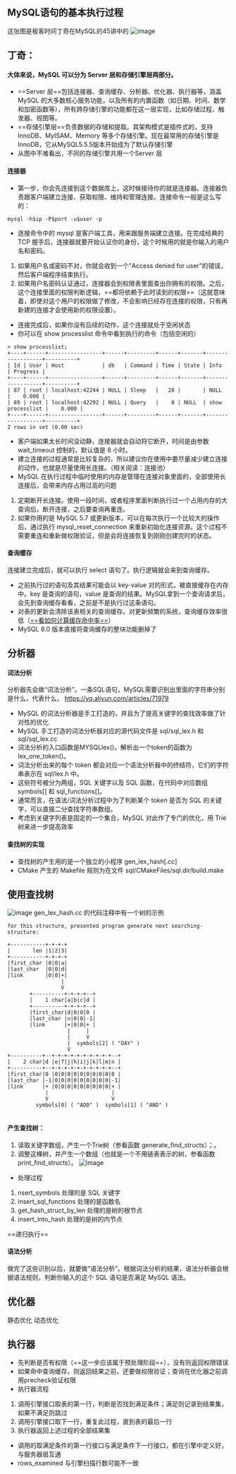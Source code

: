 
## MySQL语句的基本执行过程
这张图是极客时间丁奇在MySQL的45讲中的
![image](pic/%E4%B8%80%E6%9D%A1SQL%E6%9F%A5%E8%AF%A2%E8%AF%AD%E5%8F%A5%E6%98%AF%E5%A6%82%E4%BD%95%E6%89%A7%E8%A1%8C%E7%9A%841.png)
## 丁奇：
#### 大体来说，MySQL 可以分为 Server 层和存储引擎层两部分。
- ==Server 层==包括连接器、查询缓存、分析器、优化器、执行器等，涵盖 MySQL 的大多数核心服务功能，以及所有的内置函数（如日期、时间、数学和加密函数等），所有跨存储引擎的功能都在这一层实现，比如存储过程、触发器、视图等。
- ==存储引擎层==负责数据的存储和提取。其架构模式是插件式的，支持 InnoDB、MyISAM、Memory 等多个存储引擎。现在最常用的存储引擎是InnoDB，它从MySQL5.5.5版本开始成为了默认存储引擎
- 从图中不难看出，不同的存储引擎共用一个Server 层

#### 连接器
- 第一步，你会先连接到这个数据库上，这时候接待你的就是连接器。连接器负责跟客户端建立连接、获取权限、维持和管理连接。连接命令一般是这么写的：
```
mysql -h$ip -P$port -u$user -p
```
- 连接命令中的 mysql 是客户端工具，用来跟服务端建立连接。在完成经典的 TCP 握手后，连接器就要开始认证你的身份，这个时候用的就是你输入的用户名和密码。
1. 如果用户名或密码不对，你就会收到一个"Access denied for user"的错误，然后客户端程序结束执行。
2. 如果用户名密码认证通过，连接器会到权限表里面查出你拥有的权限。之后，这个连接里面的权限判断逻辑，==都将依赖于此时读到的权限==（这就意味着，即使对这个用户的权限做了修改，不会影响已经存在连接的权限，只有再新建的连接才会使用新的权限设置）。
- 连接完成后，如果你没有后续的动作，这个连接就处于空闲状态
- 你可以在 show processlist 命令中看到执行的命令（包括空闲的）
```
> show processlist;
+----+------+-----------------+------+---------+------+-------+------------------+----------+
| Id | User | Host            | db   | Command | Time | State | Info             | Progress |
+----+------+-----------------+------+---------+------+-------+------------------+----------+
| 87 | root | localhost:42244 | NULL | Sleep   |   28 |       | NULL             |    0.000 |
| 89 | root | localhost:42292 | NULL | Query   |    0 | NULL  | show processlist |    0.000 |
+----+------+-----------------+------+---------+------+-------+------------------+----------+
2 rows in set (0.00 sec)

```
- 客户端如果太长时间没动静，连接器就会自动将它断开，时间是由参数 wait_timeout 控制的，默认值是 8 小时。
- 建立连接的过程通常是比较复杂的，所以建议你在使用中要尽量减少建立连接的动作，也就是尽量使用长连接。（相关阅读：连接池）
- MySQL 在执行过程中临时使用的内存是管理在连接对象里面的，全部使用长连接后，会带来内存占用过高的问题
1. 定期断开长连接。使用一段时间，或者程序里面判断执行过一个占用内存的大查询后，断开连接，之后要查询再重连。
2. 如果你用的是 MySQL 5.7 或更新版本，可以在每次执行一个比较大的操作后，通过执行 mysql_reset_connection 来重新初始化连接资源。这个过程不需要重连和重新做权限验证，但是会将连接恢复到刚刚创建完时的状态。

#### 查询缓存
连接建立完成后，就可以执行 select 语句了。执行逻辑就会来到查询缓存。
- 之前执行过的语句及其结果可能会以 key-value 对的形式，被直接缓存在内存中。key 是查询的语句，value 是查询的结果。MySQL拿到一个查询请求后，会先到查询缓存看看，之前是不是执行过这条语句。
- 对表的更新会清除该表相关的查询缓存。对更新频繁的系统，查询缓存效率很低（[==看如何计算缓存命中率==](https://note.youdao.com/)）
- MySQL 8.0 版本直接将查询缓存的整块功能删掉了

## 分析器
#### 词法分析
分析器先会做“词法分析”。一条SQL语句，MySQL需要识别出里面的字符串分别是什么，代表什么。
https://yq.aliyun.com/articles/71979
- MySQL 的词法分析器是手工打造的，并且为了提高关键字的查找效率做了针对性的优化
- MySQL 手工打造的词法分析器对应的源代码文件是 sql/sql_lex.h 和 sql/sql_lex.cc
- 词法分析的入口函数是MYSQLlex()。解析出一个token的函数为lex_one_token()。
- 词法分析出来的每个 token 都会对应一个语法分析器中的终结符，它们的字符串表示在 sql/lex.h 中。
- 这些符号被分为两组，SQL 关键字以及 SQL 函数，在代码中对应数组 symbols[] 和 sql_functions[]。
- 通常而言，在语法/词法分析过程中为了判断某个 token 是否为 SQL 的关键字，可以直接二分查找字符串数组。
- 考虑到关键字列表是固定的一个集合，MySQL 对此作了专门的优化，用 Trie 树来进一步提高效率


#### 查找树的实现
- 查找树的产生用的是一个独立的小程序 gen_lex_hash[.cc]
- CMake 产生的 Makefile 规则为在文件 sql/CMakeFiles/sql.dir/build.make 


## 使用查找树
![image](pic/%E4%B8%80%E6%9D%A1SQL%E6%9F%A5%E8%AF%A2%E8%AF%AD%E5%8F%A5%E6%98%AF%E5%A6%82%E4%BD%95%E6%89%A7%E8%A1%8C%E7%9A%842.png)
gen_lex_hash.cc 的代码注释中有一个树的示例
```
for this structure, presented program generate next searching-structure:

+-----------+-+-+-+
|       len |1|2|3|
+-----------+-+-+-+
|first_char |0|0|a|
|last_char  |0|0|d|
|link       |0|0|+|
                 |
                 V
       +----------+-+-+-+--+
       |    1 char|a|b|c|d |
       +----------+-+-+-+--+
       |first_char|d|0|0|0 |
       |last_char |n|0|0|-1|
       |link      |+|0|0|+ |
                   |     |
                   |     V
                   |  symbols[2] ( "DAY" )
                   V
+----------+--+-+-+-+-+-+-+-+-+-+--+
|    2 char|d |e|f|j|h|i|j|k|l|m|n |
+----------+--+-+-+-+-+-+-+-+-+-+--+
|first_char|0 |0|0|0|0|0|0|0|0|0|0 |
|last_char |-1|0|0|0|0|0|0|0|0|0|-1|
|link      |+ |0|0|0|0|0|0|0|0|0|+ |
            |                    |
            V                    V
         symbols[0] ( "ADD" )  symbols[1] ( "AND" )


```


#### 产生查找树：
1. 读取关键字数组，产生一个Trie树（参看函数 generate_find_structs）；。
2. 调整这棵树，并产生一个数组（也就是一个不用链表表示的树，参看函数 print_find_structs）。
![image](pic/%E4%B8%80%E6%9D%A1SQL%E6%9F%A5%E8%AF%A2%E8%AF%AD%E5%8F%A5%E6%98%AF%E5%A6%82%E4%BD%95%E6%89%A7%E8%A1%8C%E7%9A%843.png)
- 处理过程
1. nsert_symbols 处理的是 SQL 关键字
2. insert_sql_functions 处理的是函数名
3. get_hash_struct_by_len 处理的是树的根节点
4. insert_into_hash 处理的是树的内节点

==递归执行==
#### 语法分析
做完了这些识别以后，就要做“语法分析”。根据词法分析的结果，语法分析器会根据语法规则，判断你输入的这个 SQL 语句是否满足 MySQL 语法。

## 优化器
静态优化
动态优化
## 执行器
- 先判断是否有权限（==这一步应该属于预处理阶段==），没有则返回权限错误
- 如果命中查询缓存，则返回结果之前，还要做权限验证；查询在优化器之前调用precheck验证权限
- 执行器流程
1. 调用引擎接口取表的第一行，判断是否找到满足条件；满足则记录到结果集，如果不满足则跳过
2. 调用引擎接口取下一行，重复此过程，直到表的最后一行
3. 执行器返回上述过程的全部结果集
- 调用的取满足条件的第一行接口与满足条件下一行接口，都在引擎中定义好，与服务器层互通
- rows_examined 与引擎扫描行数可能不一致
